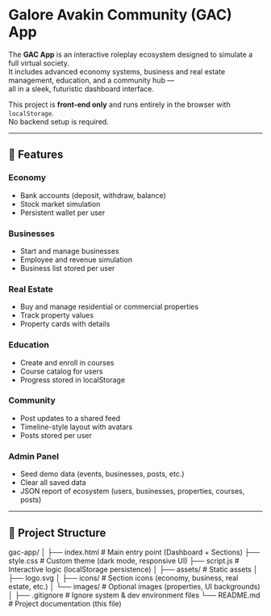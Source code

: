 # Galore Avakin Community (GAC) App

The **GAC App** is an interactive roleplay ecosystem designed to simulate a full virtual society.  
It includes advanced economy systems, business and real estate management, education, and a community hub —  
all in a sleek, futuristic dashboard interface.  

This project is **front-end only** and runs entirely in the browser with `localStorage`.  
No backend setup is required.

---

## 🌟 Features

### Economy
- Bank accounts (deposit, withdraw, balance)
- Stock market simulation
- Persistent wallet per user

### Businesses
- Start and manage businesses
- Employee and revenue simulation
- Business list stored per user

### Real Estate
- Buy and manage residential or commercial properties
- Track property values
- Property cards with details

### Education
- Create and enroll in courses
- Course catalog for users
- Progress stored in localStorage

### Community
- Post updates to a shared feed
- Timeline-style layout with avatars
- Posts stored per user

### Admin Panel
- Seed demo data (events, businesses, posts, etc.)
- Clear all saved data
- JSON report of ecosystem (users, businesses, properties, courses, posts)

---

## 📂 Project Structure
gac-app/
│
├── index.html          # Main entry point (Dashboard + Sections)
├── style.css           # Custom theme (dark mode, responsive UI)
├── script.js           # Interactive logic (localStorage persistence)
│
├── assets/             # Static assets
│   ├── logo.svg
│   ├── icons/          # Section icons (economy, business, real estate, etc.)
│   └── images/         # Optional images (properties, UI backgrounds)
│
├── .gitignore          # Ignore system & dev environment files
└── README.md           # Project documentation (this file)
